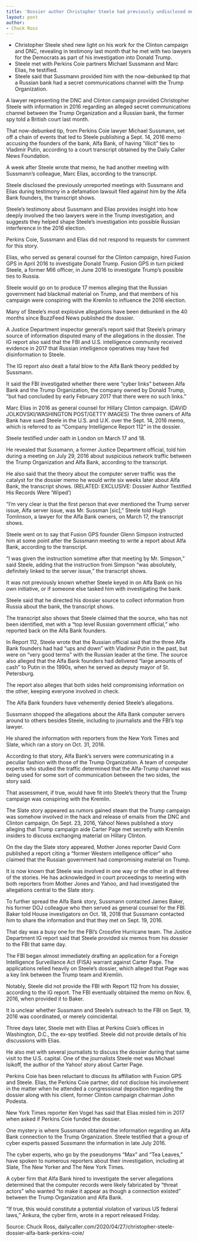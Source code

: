 ```yaml
---
title: 'Dossier author Christopher Steele had previously undisclosed meetings with lawyers for DNC, Clinton Campaign'
layout: post
author:
- Chuck Ross
---
```


- Christopher Steele shed new light on his work for the Clinton campaign and DNC, revealing in testimony last month that he met with two lawyers for the Democrats as part of his investigation into Donald Trump.
- Steele met with Perkins Coie partners Michael Sussmann and Marc Elias, he testified.
- Steele said that Sussmann provided him with the now-debunked tip that a Russian bank had a secret communications channel with the Trump Organization.

A lawyer representing the DNC and Clinton campaign provided Christopher Steele with information in 2016 regarding an alleged secret communications channel between the Trump Organization and a Russian bank, the former spy told a British court last month.

That now-debunked tip, from Perkins Coie lawyer Michael Sussmann, set off a chain of events that led to Steele publishing a Sept. 14, 2016 memo accusing the founders of the bank, Alfa Bank, of having “illicit” ties to Vladimir Putin, according to a court transcript obtained by the Daily Caller News Foundation.

A week after Steele wrote that memo, he had another meeting with Sussmann’s colleague, Marc Elias, according to the transcript.

Steele disclosed the previously unreported meetings with Sussmann and Elias during testimony in a defamation lawsuit filed against him by the Alfa Bank founders, the transcript shows.

Steele’s testimony about Sussmann and Elias provides insight into how deeply involved the two lawyers were in the Trump investigation, and suggests they helped shape Steele’s investigation into possible Russian interference in the 2016 election.

Perkins Coie, Sussmann and Elias did not respond to requests for comment for this story.

Elias, who served as general counsel for the Clinton campaign, hired Fusion GPS in April 2016 to investigate Donald Trump. Fusion GPS in turn picked Steele, a former MI6 officer, in June 2016 to investigate Trump’s possible ties to Russia.

Steele would go on to produce 17 memos alleging that the Russian government had blackmail material on Trump, and that members of his campaign were conspiring with the Kremlin to influence the 2016 election.

Many of Steele’s most explosive allegations have been debunked in the 40 months since BuzzFeed News published the dossier.

A Justice Department inspector general’s report said that Steele’s primary source of information disputed many of the allegations in the dossier. The IG report also said that the FBI and U.S. intelligence community received evidence in 2017 that Russian intelligence operatives may have fed disinformation to Steele.

The IG report also dealt a fatal blow to the Alfa Bank theory peddled by Sussmann.

It said the FBI investigated whether there were “cyber links” between Alfa Bank and the Trump Organization, the company owned by Donald Trump, “but had concluded by early February 2017 that there were no such links.”

Marc Elias in 2016 as general counsel for Hillary Clinton campaign. (DAVID JOLKOVSKI/WASHINGTON POST/GETTY IMAGES)
The three owners of Alfa Bank have sued Steele in the U.S. and U.K. over the Sept. 14, 2016 memo, which is referred to as “Company Intelligence Report 112” in the dossier.

Steele testified under oath in London on March 17 and 18.

He revealed that Sussmann, a former Justice Department official, told him during a meeting on July 29, 2016 about suspicious network traffic between the Trump Organization and Alfa Bank, according to the transcript.

He also said that the theory about the computer server traffic was the catalyst for the dossier memo he would write six weeks later about Alfa Bank, the transcript shows. (RELATED: EXCLUSIVE: Dossier Author Testified His Records Were ‘Wiped’)

“I’m very clear is that the first person that ever mentioned the Trump server issue, Alfa server issue, was Mr. Sussman [sic],” Steele told Hugh Tomlinson, a lawyer for the Alfa Bank owners, on March 17, the transcript shows.

Steele went on to say that Fusion GPS founder Glenn Simpson instructed him at some point after the Sussmann meeting to write a report about Alfa Bank, according to the transcript.

“I was given the instruction sometime after that meeting by Mr. Simpson,” said Steele, adding that the instruction from Simpson “was absolutely, definitely linked to the server issue,” the transcript shows.

It was not previously known whether Steele keyed in on Alfa Bank on his own initiative, or if someone else tasked him with investigating the bank.

Steele said that he directed his dossier source to collect information from Russia about the bank, the transcript shows.

The transcript also shows that Steele claimed that the source, who has not been identified, met with a “top level Russian government official,” who reported back on the Alfa Bank founders.

In Report 112, Steele wrote that the Russian official said that the three Alfa Bank founders had had “ups and down” with Vladimir Putin in the past, but were on “very good terms” with the Russian leader at the time. The source also alleged that the Alfa Bank founders had delivered “large amounts of cash” to Putin in the 1990s, when he served as deputy mayor of St. Petersburg.

The report also alleges that both sides held compromising information on the other, keeping everyone involved in check.

The Alfa Bank founders have vehemently denied Steele’s allegations.

Sussmann shopped the allegations about the Alfa Bank computer servers around to others besides Steele, including to journalists and the FBI’s top lawyer.

He shared the information with reporters from the New York Times and Slate, which ran a story on Oct. 31, 2016.

According to that story, Alfa Bank’s servers were communicating in a peculiar fashion with those of the Trump Organization. A team of computer experts who studied the traffic determined that the Alfa-Trump channel was being used for some sort of communication between the two sides, the story said.

That assessment, if true, would have fit into Steele’s theory that the Trump campaign was conspiring with the Kremlin.

The Slate story appeared as rumors gained steam that the Trump campaign was somehow involved in the hack and release of emails from the DNC and Clinton campaign. On Sept. 23, 2016, Yahoo! News published a story alleging that Trump campaign aide Carter Page met secretly with Kremlin insiders to discuss exchanging material on Hillary Clinton.

On the day the Slate story appeared, Mother Jones reporter David Corn published a report citing a “former Western intelligence officer” who claimed that the Russian government had compromising material on Trump.

It is now known that Steele was involved in one way or the other in all three of the stories. He has acknowledged in court proceedings to meeting with both reporters from Mother Jones and Yahoo, and had investigated the allegations central to the Slate story.

To further spread the Alfa Bank story, Sussmann contacted James Baker, his former DOJ colleague who then served as general counsel for the FBI. Baker told House investigators on Oct. 18, 2018 that Sussmann contacted him to share the information and that they met on Sept. 19, 2016.

That day was a busy one for the FBI’s Crossfire Hurricane team. The Justice Department IG report said that Steele provided six memos from his dossier to the FBI that same day.

The FBI began almost immediately drafting an application for a Foreign Intelligence Surveillance Act (FISA) warrant against Carter Page. The applications relied heavily on Steele’s dossier, which alleged that Page was a key link between the Trump team and Kremlin.

Notably, Steele did not provide the FBI with Report 112 from his dossier, according to the IG report. The FBI eventually obtained the memo on Nov. 6, 2016, when provided it to Baker.

It is unclear whether Sussmann and Steele’s outreach to the FBI on Sept. 19, 2016 was coordinated, or merely coincidental.

Three days later, Steele met with Elias at Perkins Coie’s offices in Washington, D.C., the ex-spy testified. Steele did not provide details of his discussions with Elias.

He also met with several journalists to discuss the dossier during that same visit to the U.S. capital. One of the journalists Steele met was Michael Isikoff, the author of the Yahoo! story about Carter Page.

Perkins Coie has been reluctant to discuss its affiliation with Fusion GPS and Steele. Elias, the Perkins Coie partner, did not disclose his involvement in the matter when he attended a congressional deposition regarding the dossier along with his client, former Clinton campaign chairman John Podesta.

New York Times reporter Ken Vogel has said that Elias misled him in 2017 when asked if Perkins Coie funded the dossier.

One mystery is where Sussmann obtained the information regarding an Alfa Bank connection to the Trump Organization. Steele testified that a group of cyber experts passed Sussmann the information in late July 2016.

The cyber experts, who go by the pseudonyms “Max” and “Tea Leaves,” have spoken to numerous reporters about their investigation, including at Slate, The New Yorker and The New York Times.

A cyber firm that Alfa Bank hired to investigate the server allegations determined that the computer records were likely fabricated by “threat actors” who wanted “to make it appear as though a connection existed” between the Trump Organization and Alfa Bank.

“If true, this would constitute a potential violation of various US federal laws,” Ankura, the cyber firm, wrote in a report released Friday.

Source: Chuck Ross, dailycaller.com/2020/04/27/christopher-steele-dossier-alfa-bank-perkins-coie/

